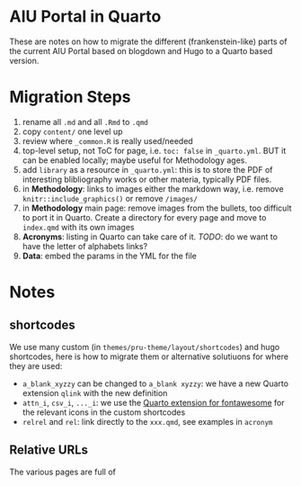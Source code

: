 
# AIU Portal in Quarto

These are notes on how to migrate the different (frankenstein-like) parts of the
current AIU Portal based on blogdown and Hugo to a Quarto based version.

# Migration Steps

1. rename all `.md` and all `.Rmd` to `.qmd`
1. copy `content/` one level up
1. review where `_common.R` is really used/needed
1. top-level setup, not ToC for page, i.e. `toc: false` in `_quarto.yml`.
   BUT it can be enabled locally; maybe useful for Methodology ages.
1. add `library` as a resource in `_quarto.yml`: this is to store the PDF of interesting
   blibliography works or other materia, typically PDF files.
1. in **Methodology**: links to images either the markdown way, i.e. remove
   `knitr::include_graphics()` or remove `/images/`
1. in **Methodology** main page: remove images from the bullets, too difficult to
   port it in Quarto.
   Create a directory for every page and move to `index.qmd` with its own images
1. **Acronyms**: listing in Quarto can take care of it.
   *TODO*: do we want to have the letter of alphabets links?
1. **Data**: embed the params in the YML for the file


# Notes

## shortcodes

We use many custom (in `themes/pru-theme/layout/shortcodes`) and hugo shortcodes,
here is how to migrate them or alternative
solutiuons for where they are used:

* `a_blank_xyzzy` can be changed to `a_blank xyzzy`: we have a new Quarto extension
   `qlink` with the new definition
* `attn_i`, `csv_i`, `..._i`: we use the [Quarto extension for fontawesome][fa]
   for the relevant icons in the custom shortcodes
* `relrel` and `rel`: link directly to the `xxx.qmd`, see examples in `acronym`

## Relative URLs

The various pages are full of 

[fa]: <https://github.com/quarto-ext/fontawesome> "Fontawesome Quarto extension"